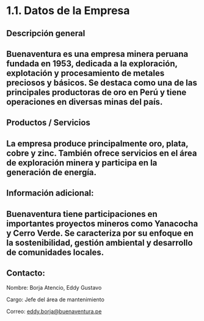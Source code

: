 # 1.1. Datos de la Empresa

## Descripción general
Buenaventura es una empresa minera peruana fundada en 1953, dedicada a la exploración, explotación y procesamiento de metales preciosos y básicos. Se destaca como una de las principales productoras de oro en Perú y tiene operaciones en diversas minas del país. 
---

## Productos / Servicios
La empresa produce principalmente oro, plata, cobre y zinc. También ofrece servicios en el área de exploración minera y participa en la generación de energía. 
---

## Información adicional:
Buenaventura tiene participaciones en importantes proyectos mineros como Yanacocha y Cerro Verde. Se caracteriza por su enfoque en la sostenibilidad, gestión ambiental y desarrollo de comunidades locales. 
---
## Contacto:  
Nombre: Borja Atencio, Eddy Gustavo 

Cargo: Jefe del área de mantenimiento 

Correo: eddy.borja@buenaventura.pe 